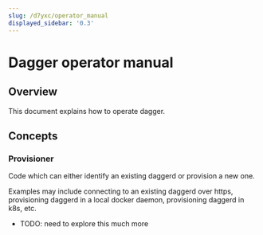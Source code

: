 ```yaml
---
slug: /d7yxc/operator_manual
displayed_sidebar: '0.3'
---
```


# Dagger operator manual

## Overview

This document explains how to operate dagger.

## Concepts

### Provisioner

Code which can either identify an existing daggerd or provision a new one.

Examples may include connecting to an existing daggerd over https, provisioning daggerd in a local
docker daemon, provisioning daggerd in k8s, etc.

- TODO: need to explore this much more

